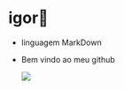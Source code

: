 # igor💙
- linguagem MarkDown
- Bem vindo ao meu github

  ![](https://tenor.com/pt-BR/view/bethesda-elder-scrolls-devs-monkey-nutshell-gif-16699189127216281314.gif)
